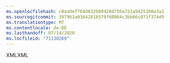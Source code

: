 ```yaml
---
ms.openlocfilehash: c0aa9ef764d832b80428d756a731a94251b0e3a1
ms.sourcegitcommit: 397961a0164281b579f68064c3bb66c071f374d9
ms.translationtype: MT
ms.contentlocale: de-DE
ms.lasthandoff: 07/14/2020
ms.locfileid: "71138269"
---
```

<span data-ttu-id="f8a31-101">XML</span><span class="sxs-lookup"><span data-stu-id="f8a31-101">XML</span></span>
